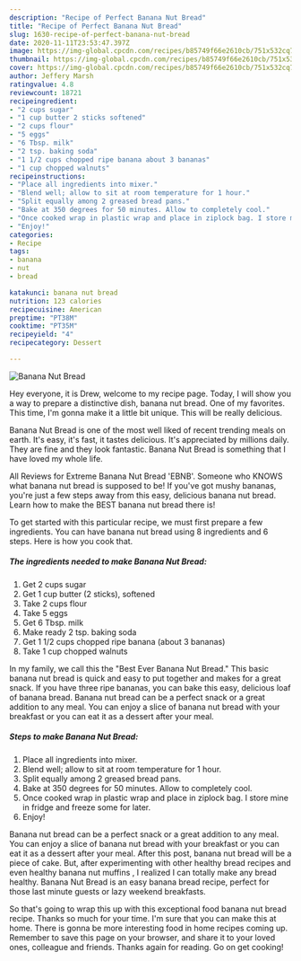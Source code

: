 ```yaml
---
description: "Recipe of Perfect Banana Nut Bread"
title: "Recipe of Perfect Banana Nut Bread"
slug: 1630-recipe-of-perfect-banana-nut-bread
date: 2020-11-11T23:53:47.397Z
image: https://img-global.cpcdn.com/recipes/b85749f66e2610cb/751x532cq70/banana-nut-bread-recipe-main-photo.jpg
thumbnail: https://img-global.cpcdn.com/recipes/b85749f66e2610cb/751x532cq70/banana-nut-bread-recipe-main-photo.jpg
cover: https://img-global.cpcdn.com/recipes/b85749f66e2610cb/751x532cq70/banana-nut-bread-recipe-main-photo.jpg
author: Jeffery Marsh
ratingvalue: 4.8
reviewcount: 18721
recipeingredient:
- "2 cups sugar"
- "1 cup butter 2 sticks softened"
- "2 cups flour"
- "5 eggs"
- "6 Tbsp. milk"
- "2 tsp. baking soda"
- "1 1/2 cups chopped ripe banana about 3 bananas"
- "1 cup chopped walnuts"
recipeinstructions:
- "Place all ingredients into mixer."
- "Blend well; allow to sit at room temperature for 1 hour."
- "Split equally among 2 greased bread pans."
- "Bake at 350 degrees for 50 minutes. Allow to completely cool."
- "Once cooked wrap in plastic wrap and place in ziplock bag. I store mine in fridge and freeze some for later."
- "Enjoy!"
categories:
- Recipe
tags:
- banana
- nut
- bread

katakunci: banana nut bread 
nutrition: 123 calories
recipecuisine: American
preptime: "PT38M"
cooktime: "PT35M"
recipeyield: "4"
recipecategory: Dessert

---
```



![Banana Nut Bread](https://img-global.cpcdn.com/recipes/b85749f66e2610cb/751x532cq70/banana-nut-bread-recipe-main-photo.jpg)

Hey everyone, it is Drew, welcome to my recipe page. Today, I will show you a way to prepare a distinctive dish, banana nut bread. One of my favorites. This time, I'm gonna make it a little bit unique. This will be really delicious.

Banana Nut Bread is one of the most well liked of recent trending meals on earth. It's easy, it's fast, it tastes delicious. It's appreciated by millions daily. They are fine and they look fantastic. Banana Nut Bread is something that I have loved my whole life.

All Reviews for Extreme Banana Nut Bread &#39;EBNB&#39;. Someone who KNOWS what banana nut bread is supposed to be! If you&#39;ve got mushy bananas, you&#39;re just a few steps away from this easy, delicious banana nut bread. Learn how to make the BEST banana nut bread there is!


To get started with this particular recipe, we must first prepare a few ingredients. You can have banana nut bread using 8 ingredients and 6 steps. Here is how you cook that.

<!--inarticleads1-->

##### The ingredients needed to make Banana Nut Bread:

1. Get 2 cups sugar
1. Get 1 cup butter (2 sticks), softened
1. Take 2 cups flour
1. Take 5 eggs
1. Get 6 Tbsp. milk
1. Make ready 2 tsp. baking soda
1. Get 1 1/2 cups chopped ripe banana (about 3 bananas)
1. Take 1 cup chopped walnuts


In my family, we call this the &#34;Best Ever Banana Nut Bread.&#34; This basic banana nut bread is quick and easy to put together and makes for a great snack. If you have three ripe bananas, you can bake this easy, delicious loaf of banana bread. Banana nut bread can be a perfect snack or a great addition to any meal. You can enjoy a slice of banana nut bread with your breakfast or you can eat it as a dessert after your meal. 

<!--inarticleads2-->

##### Steps to make Banana Nut Bread:

1. Place all ingredients into mixer.
1. Blend well; allow to sit at room temperature for 1 hour.
1. Split equally among 2 greased bread pans.
1. Bake at 350 degrees for 50 minutes. Allow to completely cool.
1. Once cooked wrap in plastic wrap and place in ziplock bag. I store mine in fridge and freeze some for later.
1. Enjoy!


Banana nut bread can be a perfect snack or a great addition to any meal. You can enjoy a slice of banana nut bread with your breakfast or you can eat it as a dessert after your meal. After this post, banana nut bread will be a piece of cake. But, after experimenting with other healthy bread recipes and even healthy banana nut muffins , I realized I can totally make any bread healthy. Banana Nut Bread is an easy banana bread recipe, perfect for those last minute guests or lazy weekend breakfasts. 

So that's going to wrap this up with this exceptional food banana nut bread recipe. Thanks so much for your time. I'm sure that you can make this at home. There is gonna be more interesting food in home recipes coming up. Remember to save this page on your browser, and share it to your loved ones, colleague and friends. Thanks again for reading. Go on get cooking!
